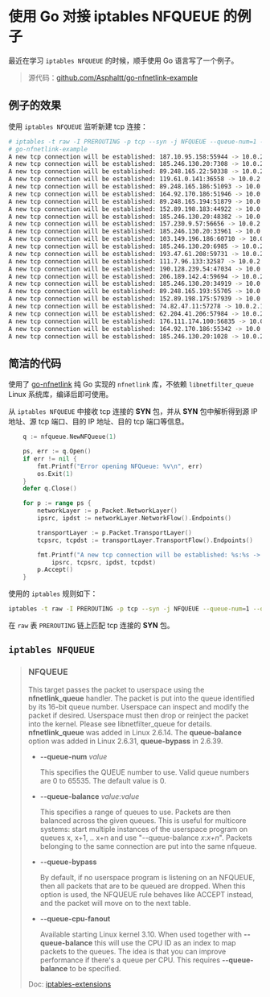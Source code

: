 # 使用 Go 对接 iptables NFQUEUE 的例子

最近在学习 `iptables NFQUEUE` 的时候，顺手使用 Go 语言写了一个例子。

> 源代码：[github.com/Asphaltt/go-nfnetlink-example](https://github.com/Asphaltt/go-nfnetlink-example)

## 例子的效果

使用 `iptables NFQUEUE` 监听新建 tcp 连接：

```bash
# iptables -t raw -I PREROUTING -p tcp --syn -j NFQUEUE --queue-num=1 --queue-bypass
# go-nfnetlink-example
A new tcp connection will be established: 187.10.95.158:55944 -> 10.0.2.1:22
A new tcp connection will be established: 185.246.130.20:7308 -> 10.0.2.1:22
A new tcp connection will be established: 89.248.165.22:50338 -> 10.0.2.1:34308
A new tcp connection will be established: 119.61.0.141:36558 -> 10.0.2.1:28050
A new tcp connection will be established: 89.248.165.186:51093 -> 10.0.2.1:25550
A new tcp connection will be established: 164.92.170.186:51946 -> 10.0.2.1:22
A new tcp connection will be established: 89.248.165.194:51879 -> 10.0.2.1:45063
A new tcp connection will be established: 152.89.198.183:44922 -> 10.0.2.1:17423
A new tcp connection will be established: 185.246.130.20:48382 -> 10.0.2.1:22
A new tcp connection will be established: 157.230.9.57:56656 -> 10.0.2.1:22
A new tcp connection will be established: 185.246.130.20:33961 -> 10.0.2.1:22
A new tcp connection will be established: 103.149.196.186:60710 -> 10.0.2.1:22
A new tcp connection will be established: 185.246.130.20:6985 -> 10.0.2.1:22
A new tcp connection will be established: 193.47.61.208:59731 -> 10.0.2.1:52002
A new tcp connection will be established: 111.7.96.133:32587 -> 10.0.2.1:41579
A new tcp connection will be established: 190.128.239.54:47034 -> 10.0.2.1:22
A new tcp connection will be established: 206.189.142.4:59694 -> 10.0.2.1:24439
A new tcp connection will be established: 185.246.130.20:34919 -> 10.0.2.1:22
A new tcp connection will be established: 89.248.165.193:55705 -> 10.0.2.1:10351
A new tcp connection will be established: 152.89.198.175:57939 -> 10.0.2.1:17681
A new tcp connection will be established: 74.82.47.11:57278 -> 10.0.2.1:44818
A new tcp connection will be established: 62.204.41.206:57984 -> 10.0.2.1:18074
A new tcp connection will be established: 176.111.174.100:56835 -> 10.0.2.1:17805
A new tcp connection will be established: 164.92.170.186:55342 -> 10.0.2.1:22
A new tcp connection will be established: 185.246.130.20:1028 -> 10.0.2.1:22
```

## 简洁的代码

使用了 [go-nfnetlink](https://github.com/subgraph/go-nfnetlink) 纯 Go 实现的 `nfnetlink` 库，不依赖 `libnetfilter_queue` Linux 系统库，编译后即可使用。

从 `iptables NFQUEUE` 中接收 tcp 连接的 **SYN** 包，并从 **SYN** 包中解析得到源 IP 地址、源 tcp 端口、目的 IP 地址、目的 tcp 端口等信息。

```go
	q := nfqueue.NewNFQueue(1)

	ps, err := q.Open()
	if err != nil {
		fmt.Printf("Error opening NFQueue: %v\n", err)
		os.Exit(1)
	}
	defer q.Close()

	for p := range ps {
		networkLayer := p.Packet.NetworkLayer()
		ipsrc, ipdst := networkLayer.NetworkFlow().Endpoints()

		transportLayer := p.Packet.TransportLayer()
		tcpsrc, tcpdst := transportLayer.TransportFlow().Endpoints()

		fmt.Printf("A new tcp connection will be established: %s:%s -> %s:%s\n",
			ipsrc, tcpsrc, ipdst, tcpdst)
		p.Accept()
	}
```

使用的 `iptables` 规则如下：

```bash
iptables -t raw -I PREROUTING -p tcp --syn -j NFQUEUE --queue-num=1 --queue-bypass
```

在 `raw` 表 `PREROUTING` 链上匹配 tcp 连接的 **SYN** 包。

## `iptables NFQUEUE`

> ### NFQUEUE
>
> This target passes the packet to userspace using the **nfnetlink_queue** handler. The packet is put into the queue identified by its 16-bit queue number. Userspace can inspect and modify the packet if desired. Userspace must then drop or reinject the packet into the kernel. Please see libnetfilter_queue for details. **nfnetlink_queue** was added in Linux 2.6.14. The **queue-balance** option was added in Linux 2.6.31, **queue-bypass** in 2.6.39.
>
> - **--queue-num** *value*
>
>   This specifies the QUEUE number to use. Valid queue numbers are 0 to 65535. The default value is 0.
>
>
>
> - **--queue-balance** *value*:*value*
>
>   This specifies a range of queues to use. Packets are then balanced across the given queues. This is useful for multicore systems: start multiple instances of the userspace program on queues x, x+1, .. x+n and use "--queue-balance *x*:*x+n*". Packets belonging to the same connection are put into the same nfqueue.
>
>
>
> - **--queue-bypass**
>
>   By default, if no userspace program is listening on an NFQUEUE, then all packets that are to be queued are dropped. When this option is used, the NFQUEUE rule behaves like ACCEPT instead, and the packet will move on to the next table.
>
>
>
> - **--queue-cpu-fanout**
>
>   Available starting Linux kernel 3.10. When used together with **--queue-balance** this will use the CPU ID as an index to map packets to the queues. The idea is that you can improve performance if there's a queue per CPU. This requires **--queue-balance** to be specified.
>
> Doc: [iptables-extensions](https://ipset.netfilter.org/iptables-extensions.man.html)

